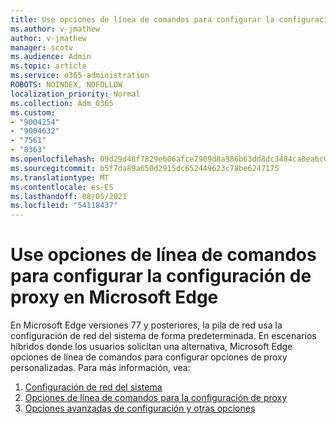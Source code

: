 ```yaml
---
title: Use opciones de línea de comandos para configurar la configuración de proxy en Microsoft Edge
ms.author: v-jmathew
author: v-jmathew
manager: scotv
ms.audience: Admin
ms.topic: article
ms.service: o365-administration
ROBOTS: NOINDEX, NOFOLLOW
localization_priority: Normal
ms.collection: Adm_O365
ms.custom:
- "9004254"
- "9004632"
- "7561"
- "8363"
ms.openlocfilehash: 09d29d48f7829e606afce7909d8a986b63dd8dc3484ca0ea6c07af60bc8f1a23
ms.sourcegitcommit: b5f7da89a650d2915dc652449623c78be6247175
ms.translationtype: MT
ms.contentlocale: es-ES
ms.lasthandoff: 08/05/2021
ms.locfileid: "54118437"
---
```

# <a name="use-command-line-options-to-configure-proxy-settings-in-microsoft-edge"></a>Use opciones de línea de comandos para configurar la configuración de proxy en Microsoft Edge

En Microsoft Edge versiones 77 y posteriores, la pila de red usa la configuración de red del sistema de forma predeterminada. En escenarios híbridos donde los usuarios solicitan una alternativa, Microsoft Edge opciones de línea de comandos para configurar opciones de proxy personalizadas. Para más información, vea:

1. [Configuración de red del sistema](https://go.microsoft.com/fwlink/?linkid=2133962)
2. [Opciones de línea de comandos para la configuración de proxy](https://go.microsoft.com/fwlink/?linkid=2134292)
3. [Opciones avanzadas de configuración y otras opciones](https://go.microsoft.com/fwlink/?linkid=2134293)
